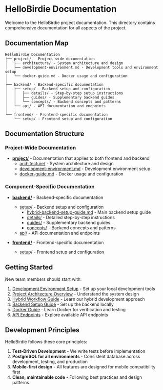 # HelloBirdie Documentation

Welcome to the HelloBirdie project documentation. This directory contains comprehensive documentation for all aspects of the project.

## Documentation Map

```
HelloBirdie Documentation
├── project/ - Project-wide documentation
│   ├── architecture/ - System architecture and design
│   ├── development-environment.md - Development tools and environment setup
│   └── docker-guide.md - Docker usage and configuration
│
├── backend/ - Backend-specific documentation
│   ├── setup/ - Backend setup and configuration
│   │   ├── details/ - Step-by-step setup instructions
│   │   ├── guides/ - Supplementary backend guides
│   │   └── concepts/ - Backend concepts and patterns
│   └── api/ - API documentation and endpoints
│
└── frontend/ - Frontend-specific documentation
    └── setup/ - Frontend setup and configuration
```

## Documentation Structure

### Project-Wide Documentation

- **[project/](./project/)** - Documentation that applies to both frontend and backend
  - [architecture/](./project/architecture/) - System architecture and design
  - [development-environment.md](./project/development-environment.md) - Development environment setup
  - [docker-guide.md](./project/docker-guide.md) - Docker usage and configuration

### Component-Specific Documentation

- **[backend/](./backend/)** - Backend-specific documentation

  - [setup/](./backend/setup/) - Backend setup and configuration
    - [hybrid-backend-setup-guide.md](./backend/setup/hybrid-backend-setup-guide.md) - Main backend setup guide
    - [details/](./backend/setup/details/) - Detailed step-by-step instructions
    - [guides/](./backend/setup/guides/) - Supplementary backend guides
    - [concepts/](./backend/setup/concepts/) - Backend concepts and patterns
  - [api/](./backend/api/) - API documentation and endpoints

- **[frontend/](./frontend/)** - Frontend-specific documentation
  - [setup/](./frontend/setup/) - Frontend setup and configuration

## Getting Started

New team members should start with:

1. [Development Environment Setup](./project/development-environment.md) - Set up your local development tools
2. [Project Architecture Overview](./project/architecture/system-overview.md) - Understand the system design
3. [Hybrid Workflow Guide](./project/hybrid_workflow_guide.md) - Learn our hybrid development approach
4. [Backend Setup Guide](./backend/setup/hybrid-backend-setup-guide.md) - Set up the backend locally
5. [Docker Guide](./project/docker-guide.md) - Learn Docker for verification and testing
6. [API Endpoints](./backend/api/endpoints.md) - Explore available API endpoints

## Development Principles

HelloBirdie follows these core principles:

1. **Test-Driven Development** - We write tests before implementation
2. **PostgreSQL for all environments** - Consistent database across development, testing, and production
3. **Mobile-first design** - All features are designed for mobile compatibility first
4. **Clean, maintainable code** - Following best practices and design patterns
